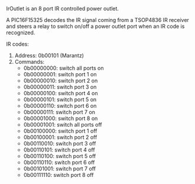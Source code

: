 IrOutlet is an 8 port IR controlled power outlet.

A PIC16F15325 decodes the IR signal coming from a TSOP4836 IR receiver and steers a relay to switch on/off a power 
outlet port when an IR code is recognized.

IR codes:

1) Address: 0b00101 (Marantz)
2) Commands:
	- 0b00000000: switch all ports on
	- 0b00000001: switch port 1 on
	- 0b00000010: switch port 2 on
	- 0b00000011: switch port 3 on
	- 0b00000100: switch port 4 on
	- 0b00000101: switch port 5 on
	- 0b00000110: switch port 6 on
	- 0b00000111: switch port 7 on
	- 0b00001000: switch port 8 on
	- 0b00001001: switch all ports off
	- 0b00100000: switch port 1 off
	- 0b00100001: switch port 2 off
	- 0b00110010: switch port 3 off
	- 0b00110101: switch port 4 off
	- 0b00110100: switch port 5 off
	- 0b00110110: switch port 6 off
	- 0b00101001: switch port 7 off
	- 0b00111110: switch port 8 off
   

